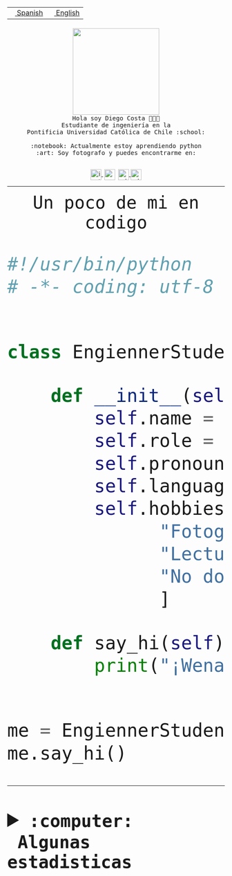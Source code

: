 <table border="0"  align="right">
 <tr><td><a href="README.md"><img src="https://upload.wikimedia.org/wikipedia/commons/thumb/8/89/Bandera_de_Espa%C3%B1a.svg/1200px-Bandera_de_Espa%C3%B1a.svg.png" height="10"> Spanish</a></td>
 <td><a href="README.en.md"><img src="https://upload.wikimedia.org/wikipedia/commons/a/a4/Flag_of_the_United_States.svg" height="10"> English</a></td></tr>
</table><br><br><br>


<p align="center">
  <img src="https://github.com/diegocostares/diegocostares/blob/main/Images/aaa2.gif?raw=true" height="200px" weight="200px">
  <br><samp>
    Hola soy Diego Costa 👨🏻‍💻<br>
    Estudiante de ingeniería en la <br>
    Pontificia Universidad Católica de Chile :school:<br>
  <br>
    :notebook: Actualmente estoy aprendiendo python <br>
    :art: Soy fotografo y puedes encontrarme en: <br>
  <br></samp>
  
</p>

<p align="center">
   <a href="https://instagram.com/diegocosta_no" target="blank">
    <img 
    align="center" src="https://cdn.jsdelivr.net/npm/simple-icons@3.0.1/icons/instagram.svg" alt="instagram" height="25px" width="25px" />
  </a>
  <a style="border: 3px solid; color: white;"href="https://t.me/diegocosta_no" target="blank">
  <img
  align="center" alt="Telegram" width="25px" src="https://icons-for-free.com/iconfiles/png/512/Telegram-1324888767380505522.png" />
</a>
<a href="https://api.whatsapp.com/send?phone=56971897835&text=Hola!" target="blank">
  <img
  align="center" alt="wtsp" width="25px" src="https://img.icons8.com/pastel-glyph/2x/whatsapp--v2.png" />
</a>
<a href="https://www.linkedin.com/in/diego-costa-786249213/" target="blank">
  <img
  align="center" alt="wtsp" width="25px" src="https://img.icons8.com/metro/452/linkedin.png" />
</a>

  </a>
</p>

---


<p align="center"><font size="25"><samp>Un poco de mi en codigo</samp></front></p>


```python
#!/usr/bin/python
# -*- coding: utf-8 -*-


class EngiennerStudent:

    def __init__(self):
        self.name = "Diego Costa"
        self.role = "Estudiante"
        self.pronouns = "he/him"
        self.language_spoken = ["es_CL", "en_US"]
        self.hobbies = [
              "Fotografia",
              "Lectura",
              "No dormir",
              ]

    def say_hi(self):
        print("¡Wena mundo!")


me = EngiennerStudent()
me.say_hi()
```
---
<details>
  <summary><b><samp>:computer: &nbsp;Algunas estadisticas</samp></b></summary>
  <br/></p>

<!--START_SECTION:waka-->
![Code Time](http://img.shields.io/badge/Code%20Time-1%2C005%20hrs-blue)

**Soy nocturno 🦉** 

```text
🌞 Mañana                 25 commits          ░░░░░░░░░░░░░░░░░░░░░░░░░   00.84 % 
🌆 Día                    912 commits         ████████░░░░░░░░░░░░░░░░░   30.61 % 
🌃 Tarde                  1305 commits        ███████████░░░░░░░░░░░░░░   43.81 % 
🌙 Noche                  737 commits         ██████░░░░░░░░░░░░░░░░░░░   24.74 % 
```
📅 **Soy más productivo los Martes** 

```text
Lunes                    449 commits         ████░░░░░░░░░░░░░░░░░░░░░   15.07 % 
Martes                   569 commits         █████░░░░░░░░░░░░░░░░░░░░   19.10 % 
Miércoles                415 commits         ███░░░░░░░░░░░░░░░░░░░░░░   13.93 % 
Jueves                   450 commits         ████░░░░░░░░░░░░░░░░░░░░░   15.11 % 
Viernes                  429 commits         ████░░░░░░░░░░░░░░░░░░░░░   14.40 % 
Sábado                   222 commits         ██░░░░░░░░░░░░░░░░░░░░░░░   07.45 % 
Domingo                  445 commits         ████░░░░░░░░░░░░░░░░░░░░░   14.94 % 
```


📊 **Esta semana me dediqué a** 

```text
🐱‍💻 Proyectos: 
2023-1-S4-Grupo2-Scraper 17 hrs 18 mins      ██████████████░░░░░░░░░░░   54.12 % 
2023-1-S4-Grupo2-IA      4 hrs 39 mins       ████░░░░░░░░░░░░░░░░░░░░░   14.55 % 
Arqui-31                 2 hrs 48 mins       ██░░░░░░░░░░░░░░░░░░░░░░░   08.78 % 
Index-capstone           2 hrs 1 min         ██░░░░░░░░░░░░░░░░░░░░░░░   06.34 % 
2023-1-S4-Grupo2-Backend 1 hr 26 mins        █░░░░░░░░░░░░░░░░░░░░░░░░   04.52 % 
```


 Last Updated on 02/06/2023 06:23:19 UTC
<!--END_SECTION:waka-->
  
  

<p align="center"> <img src="https://github-readme-stats.vercel.app/api?username=diegocostares&show_icons=true&theme=ayu-mirage" alt="abhisheknaiidu" /></p>
 
</details>
